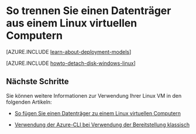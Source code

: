 <properties
    pageTitle="Trennen Sie einen Datenträger aus einem Linux VM | Microsoft Azure"
    description="Erfahren Sie, einen Datenträger aus einer Azure-virtuellen Computern erstellt, mit dem Bereitstellungsmodell klassischen trennen."
    services="virtual-machines-linux"
    documentationCenter=""
    authors="iainfoulds"
    manager="timlt"
    editor=""
    tags="azure-service-management"/>

<tags
    ms.service="virtual-machines-linux"
    ms.workload="infrastructure-services"
    ms.tgt_pltfrm="vm-linux"
    ms.devlang="na"
    ms.topic="article"
    ms.date="08/23/2016"
    ms.author="iainfou"/>

# <a name="how-to-detach-a-disk-from-a-linux-virtual-machine"></a>So trennen Sie einen Datenträger aus einem Linux virtuellen Computern

[AZURE.INCLUDE [learn-about-deployment-models](../../includes/learn-about-deployment-models-classic-include.md)]

[AZURE.INCLUDE [howto-detach-disk-windows-linux](../../includes/howto-detach-disk-linux.md)]

## <a name="next-steps"></a>Nächste Schritte
Sie können weitere Informationen zur Verwendung Ihrer Linux VM in den folgenden Artikeln:

- [So fügen Sie einen Datenträger zu einem Linux virtuellen Computern](virtual-machines-linux-classic-attach-disk.md)

- [Verwendung der Azure-CLI bei Verwendung der Bereitstellung klassisch](../virtual-machines-command-line-tools.md)